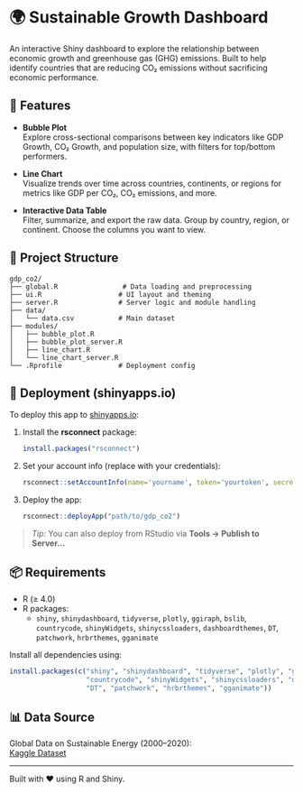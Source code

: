 # 🌍 Sustainable Growth Dashboard

An interactive Shiny dashboard to explore the relationship between economic growth and greenhouse gas (GHG) emissions. Built to help identify countries that are reducing CO₂ emissions without sacrificing economic performance.

## 🔎 Features

- **Bubble Plot**  
  Explore cross-sectional comparisons between key indicators like GDP Growth, CO₂ Growth, and population size, with filters for top/bottom performers.

- **Line Chart**  
  Visualize trends over time across countries, continents, or regions for metrics like GDP per CO₂, CO₂ emissions, and more.

- **Interactive Data Table**  
  Filter, summarize, and export the raw data. Group by country, region, or continent. Choose the columns you want to view.

## 📁 Project Structure

```
gdp_co2/
├── global.R                # Data loading and preprocessing
├── ui.R                   # UI layout and theming
├── server.R               # Server logic and module handling
├── data/
│   └── data.csv           # Main dataset
├── modules/
│   ├── bubble_plot.R
│   ├── bubble_plot_server.R
│   ├── line_chart.R
│   └── line_chart_server.R
└── .Rprofile              # Deployment config
```

## 🚀 Deployment (shinyapps.io)

To deploy this app to [shinyapps.io](https://www.shinyapps.io/):

1. Install the **rsconnect** package:
   ```r
   install.packages("rsconnect")
   ```

2. Set your account info (replace with your credentials):
   ```r
   rsconnect::setAccountInfo(name='yourname', token='yourtoken', secret='yoursecret')
   ```

3. Deploy the app:
   ```r
   rsconnect::deployApp("path/to/gdp_co2")
   ```

> _Tip:_ You can also deploy from RStudio via **Tools → Publish to Server...**

## 📦 Requirements

- R (≥ 4.0)
- R packages:
  - `shiny`, `shinydashboard`, `tidyverse`, `plotly`, `ggiraph`, `bslib`, `countrycode`, `shinyWidgets`, `shinycssloaders`, `dashboardthemes`, `DT`, `patchwork`, `hrbrthemes`, `gganimate`

Install all dependencies using:
```r
install.packages(c("shiny", "shinydashboard", "tidyverse", "plotly", "ggiraph", "bslib",
                   "countrycode", "shinyWidgets", "shinycssloaders", "dashboardthemes",
                   "DT", "patchwork", "hrbrthemes", "gganimate"))
```

## 📊 Data Source

Global Data on Sustainable Energy (2000–2020):  
[Kaggle Dataset](https://www.kaggle.com/datasets/anshtanwar/global-data-on-sustainable-energy)

---

Built with ❤️ using R and Shiny.